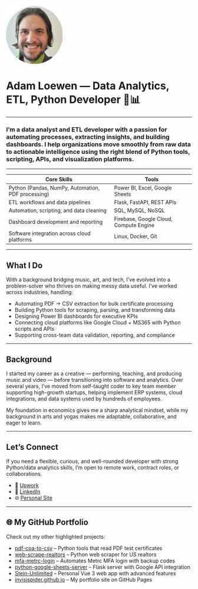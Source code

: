 ![avatar image adam](adamavatarcircle.png)

# Adam Loewen — Data Analytics, ETL, Python Developer 🐍📊

---

### I’m a data analyst and ETL developer with a passion for automating processes, extracting insights, and building dashboards. I help organizations move smoothly from raw data to actionable intelligence using the right blend of Python tools, scripting, APIs, and visualization platforms.

---

| Core Skills | Tools |
| ----------- | ----- |
| Python (Pandas, NumPy, Automation, PDF processing) | Power BI, Excel, Google Sheets |
| ETL workflows and data pipelines | Flask, FastAPI, REST APIs |
| Automation, scripting, and data cleaning | SQL, MySQL, NoSQL |
| Dashboard development and reporting | Firebase, Google Cloud, Compute Engine |
| Software integration across cloud platforms | Linux, Docker, Git |

---

## What I Do

With a background bridging music, art, and tech, I’ve evolved into a problem-solver who thrives on making messy data useful. I’ve worked across industries, handling:

- Automating PDF → CSV extraction for bulk certificate processing  
- Building Python tools for scraping, parsing, and transforming data  
- Designing Power BI dashboards for executive KPIs  
- Connecting cloud platforms like Google Cloud + MS365 with Python scripts and APIs  
- Supporting cross-team data validation, reporting, and compliance  

---

## Background

I started my career as a creative — performing, teaching, and producing music and video — before transitioning into software and analytics. Over several years, I’ve moved from self-taught coder to key team member supporting high-growth startups, helping implement ERP systems, cloud integrations, and data systems used by hundreds of employees.

My foundation in economics gives me a sharp analytical mindset, while my background in arts and yogas makes me adaptable, collaborative, and eager to learn.

---

## Let’s Connect

If you need a flexible, curious, and well-rounded developer with strong Python/data analytics skills, I’m open to remote work, contract roles, or collaborations.

- 💼 [Upwork](https://www.upwork.com/freelancers/~01527a09cdcfd75500)
- 💬 [LinkedIn](https://www.linkedin.com/in/adam-loewen-3218ab48/)
- 🌐 [Personal Site](https://steinunlimited.com/)

---

## 🌐 My GitHub Portfolio

Check out my other highlighted projects:  
- [pdf-coa-to-csv](https://github.com/invisispider/pdf-coa-to-csv) – Python tools that read PDF test certificates  
- [web-scrape-realtors](https://github.com/invisispider/web-scrape-realtors) – Python web scraper for US realtors  
- [mfa-metrc-login](https://github.com/invisispider/mfa-metrc-login) – Automates Metrc MFA login with backup codes  
- [python-google-sheets-server](https://github.com/invisispider/python-google-sheets-server) – Flask server with Google API integration  
- [Stein-Unlimited](https://github.com/invisispider/Stein-Unlimited) – Personal Vue 3 web app with advanced features  
- [invisispider.github.io](https://github.com/invisispider/invisispider.github.io) – My portfolio site on GitHub Pages
